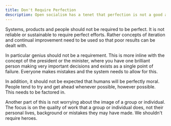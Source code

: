 ```yaml
---
title: Don't Require Perfection
description: Open socialism has a tenet that perfection is not a good aim for either people or solutions.
---
```


Systems, products and people should not be required to be perfect. It is not reliable or sustainable to require perfect efforts. Rather concepts of iteration and continual improvement need to be used so that poor results can be dealt with.

In particular genius should not be a requirement. This is more inline with the concept of the president or the minister, where you have one brilliant person making very important decisions and exists as a single point of failure. Everyone makes mistakes and the system needs to allow for this.

In addition, it should not be expected that humans will be perfectly moral. People tend to try and get ahead whenever possible, however possible. This needs to be factored in.

Another part of this is not worrying about the image of a group or individual. The focus is on the quality of work that a group or individual does, not their personal lives, background or mistakes they may have made. We shouldn't require heroes.
